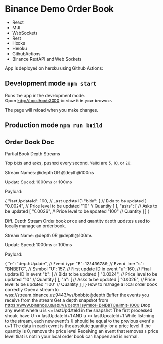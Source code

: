 # Binance Demo Order Book

- React
- MUI
- WebSockets
- Rest
- Hooks
- Heroku
- GithubActions
- Binance RestAPI and Web Sockets

App is deployed on heroku using Github Actions:

## Development mode `npm start`

Runs the app in the development mode.\
Open [http://localhost:3000](http://localhost:3000) to view it in your browser.

The page will reload when you make changes.

## Production mode `npm run build`

## Order Book Doc

Partial Book Depth Streams

Top <levels> bids and asks, pushed every second. Valid <levels> are 5, 10, or 20.

Stream Names: <symbol>@depth<levels> OR <symbol>@depth<levels>@100ms

Update Speed: 1000ms or 100ms

Payload:

{
"lastUpdateId": 160, // Last update ID
"bids": [ // Bids to be updated
[
"0.0024", // Price level to be updated
"10" // Quantity
]
],
"asks": [ // Asks to be updated
[
"0.0026", // Price level to be updated
"100" // Quantity
]
]
}

Diff. Depth Stream
Order book price and quantity depth updates used to locally manage an order book.

Stream Name: <symbol>@depth OR <symbol>@depth@100ms

Update Speed: 1000ms or 100ms

Payload:

{
"e": "depthUpdate", // Event type
"E": 123456789, // Event time
"s": "BNBBTC", // Symbol
"U": 157, // First update ID in event
"u": 160, // Final update ID in event
"b": [ // Bids to be updated
[
"0.0024", // Price level to be updated
"10" // Quantity
]
],
"a": [ // Asks to be updated
[
"0.0026", // Price level to be updated
"100" // Quantity
]
]
}
How to manage a local order book correctly
Open a stream to wss://stream.binance.us:9443/ws/bnbbtc@depth
Buffer the events you receive from the stream
Get a depth snapshot from https://www.binance.us/api/v1/depth?symbol=BNBBTC&limit=1000
Drop any event where u is <= lastUpdateId in the snapshot
The first processed should have U <= lastUpdateId+1 AND u >= lastUpdateId+1
While listening to the stream, each new event's U should be equal to the previous event's u+1
The data in each event is the absolute quantity for a price level
If the quantity is 0, remove the price level
Receiving an event that removes a price level that is not in your local order book can happen and is normal.
